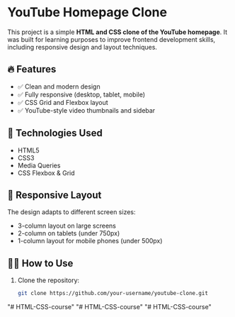 # YouTube Homepage Clone

This project is a simple **HTML and CSS clone of the YouTube homepage**. It was built for learning purposes to improve frontend development skills, including responsive design and layout techniques.

## 🔥 Features

- ✅ Clean and modern design
- ✅ Fully responsive (desktop, tablet, mobile)
- ✅ CSS Grid and Flexbox layout
- ✅ YouTube-style video thumbnails and sidebar

## 🧰 Technologies Used

- HTML5
- CSS3
- Media Queries
- CSS Flexbox & Grid

## 📱 Responsive Layout

The design adapts to different screen sizes:
- 3-column layout on large screens
- 2-column on tablets (under 750px)
- 1-column layout for mobile phones (under 500px)

## 🧑‍💻 How to Use

1. Clone the repository:
   ```bash
   git clone https://github.com/your-username/youtube-clone.git
"# HTML-CSS-course" 
"# HTML-CSS-course" 
"# HTML-CSS-course" 
